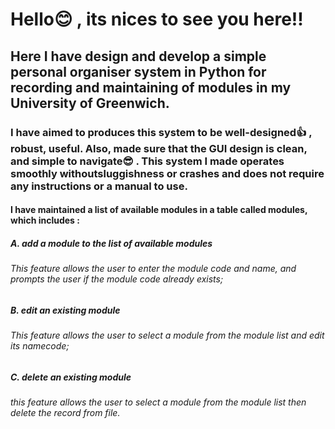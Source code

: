 # Hello😊 , its nices to see you here!!

## Here I have design and develop a simple personal organiser system in Python for recording and maintaining of modules in my University of Greenwich.

### I have aimed to produces this system to be well-designed👍 , robust, useful. Also, made sure that the GUI design is clean, and simple to navigate😎 . This system I made operates smoothly withoutsluggishness or crashes and does not require any instructions or a manual to use.

#### I have maintained a list of available modules in a table called modules, which includes :
 
##### A. add a module to the list of available modules

###### This feature allows the user to enter the module code and name, and prompts the user if the module code already exists;

##### B. edit an existing module

###### This feature allows the user to select a module from the module list and edit its namecode;

##### C. delete an existing module

###### this feature allows the user to select a module from the module list then delete the record from file.
